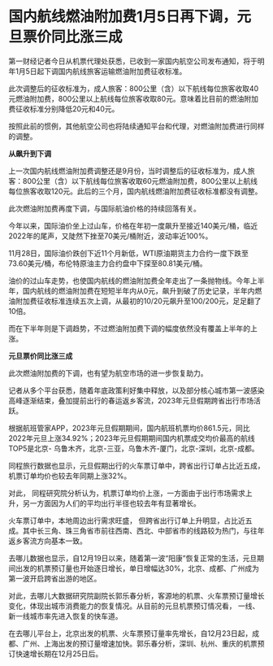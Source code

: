 # 国内航线燃油附加费1月5日再下调，元旦票价同比涨三成

第一财经记者今日从机票代理处获悉，已收到一家国内航空公司发布通知，将于明年1月5日起下调国内航线旅客运输燃油附加费征收标准。

此次调整后的征收标准为，成人旅客：800公里（含）以下航线每位旅客收取40元燃油附加费，800公里以上航线每位旅客收取80元。意味着比目前的燃油附加费征收标准分别降低20元和40元。

按照此前的惯例，其他航空公司也将陆续通知平台和代理，对燃油附加费进行同样的调整。

**从飙升到下调**

上一次国内航线燃油附加费调整还是9月份，当时调整后的征收标准为，成人旅客：800公里（含）以下航线每位旅客收取60元燃油附加费，800公里以上航线每位旅客收取120元。此后的三个月，国内航线燃油附加费征收标准都没有调整。

此次燃油附加费再度下调，与国际航油价格的持续回落有关。

今年以来，国际油价坐上过山车，价格在年初一度飙升至接近140美元/桶，临近2022年的尾声，又陡然下挫至70美元/桶附近，波动率近100%。

11月28日，国际油价跌创下近11个月新低，WTI原油期货主力合约一度下跌至73.60美元/桶，布伦特原油主力合约盘中下探至80.81美元/桶。

油价的过山车走势，也使国内航线的燃油附加费全年走出了一条抛物线。今年上半年，国内航线的燃油附加费在短短半年内从0元，飙升到破了历史记录，半年内燃油附加费征收标准连续五次上调，从最初的10/20元飙升至100/200元，足足翻了10倍。

而在下半年则是下调趋势，不过燃油附加费下调的幅度依然没有覆盖上半年的上涨。

**元旦票价同比涨三成**

此次燃油附加费的下调，也有望为航空市场的进一步恢复助力。

记者从多个平台获悉，随着年底政策利好集中释放，以及部分核心城市第一波感染高峰逐渐结束，叠加提前出行的春运返乡客流，2023年元旦假期跨省出行市场活跃。

根据航班管家APP，2023年元旦假期期间，国内航班机票均价861.5元，同比2022年元旦上涨34.92%；2023年元旦假期期间国内机票成交均价最高的航线TOP5是北京-
乌鲁木齐，北京-三亚，乌鲁木齐-厦门，北京-深圳，北京-成都。

同程旅行数据也显示，元旦假期出行的火车票订单中，跨省出行订单占比近五成，机票订单均价也较去年同期上涨32%。

对此， 同程研究院分析认为，机票订单均价上涨，一方面由于出行市场需求上升，另一方面因为人们的平均出行半径也较去年有显著增长。

火车票订单中，本地周边出行需求旺盛，
但跨省出行订单上升明显，占比近五成。其中长三角、珠三角省市前往西南、西北、中部省市的线路较为热门，与往年返乡客流方向基本一致。

去哪儿数据也显示，自12月19日以来，随着第一波“阳康”恢复正常的生活，元旦期间出发的机票预订量也开始逐日增长，单日增幅达30%，北京、成都、广州成为第一波开启跨省出游的地区。

对此，去哪儿大数据研究院副院长郭乐春分析，客源地的机票、火车票预订量增长变化，体现出城市消费能力的恢复情况。从目前的元旦机票预订情况看，
一线、新一线城市率先进入恢复的快车道。

在去哪儿平台上，北京出发的机票、火车票预订量率先增长，自12月23日起，成都、广州、上海出发的预订量增速加快。郭乐春分析，深圳、杭州、重庆的机票预订快速增长期在12月25日后。

